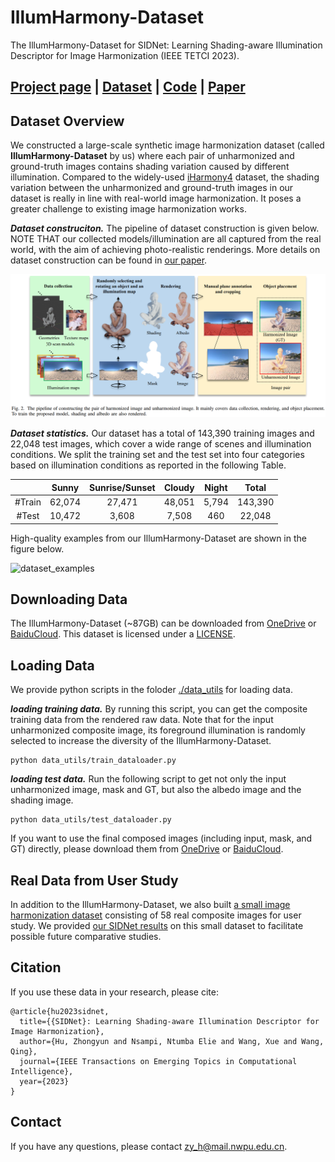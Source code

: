 # IllumHarmony-Dataset
The IllumHarmony-Dataset for SIDNet: Learning Shading-aware Illumination Descriptor for Image Harmonization (IEEE TETCI 2023).

## [Project page](https://waldenlakes.github.io/IllumHarmony/) | [Dataset](https://github.com/waldenlakes/IllumHarmony-Dataset) | [Code](https://github.com/waldenlakes/SIDNet) | [Paper](https://arxiv.org/abs/2112.01314)

## Dataset Overview
We constructed a large-scale synthetic image harmonization dataset (called **IllumHarmony-Dataset** by us) where each pair of unharmonized and ground-truth images contains shading variation caused by different illumination. Compared to the widely-used [iHarmony4](https://github.com/bcmi/Image-Harmonization-Dataset-iHarmony4) dataset, the shading variation between the unharmonized and ground-truth images in our dataset is really in line with real-world image harmonization. It poses a greater challenge to existing image harmonization works. 

***Dataset construciton.*** The pipeline of dataset construction is given below. NOTE THAT our collected models/illumination are all captured from the real world, with the aim of achieving photo-realistic renderings. More details on dataset construction can be found in [our paper](https://arxiv.org/pdf/2112.01314.pdf).

![dataset_construction](assets/dataset_construction.jpg)

***Dataset statistics.*** Our dataset has a total of 143,390 training images and 22,048 test images, which cover a wide range of scenes and illumination conditions. We split the training set and the test set into four categories based on illumination conditions as reported in the following Table.

| | Sunny | Sunrise/Sunset | Cloudy | Night | Total |
|:--------:|:--------:|:--------:|:--------:|:--------:|:--------:|
| #Train | 62,074 | 27,471 | 48,051 | 5,794 | 143,390 |
| #Test | 10,472 | 3,608 | 7,508 | 460 | 22,048 |

High-quality examples from our IllumHarmony-Dataset are shown in the figure below.

![dataset_examples](assets/dataset_examples.png)

## Downloading Data
The IllumHarmony-Dataset (\~87GB) can be downloaded from [OneDrive](https://mailnwpueducn-my.sharepoint.com/:f:/g/personal/zy_h_mail_nwpu_edu_cn/ErvnvIfNCIRFri5WIs2ViLwBiGLzRxSiRVlW-_B_Hbn0ZQ?e=9d9g6z) or [BaiduCloud](https://pan.baidu.com/s/1EcEERSb97enNA4hIz-0fzA?pwd=jip4). This dataset is licensed under a [LICENSE](./LICENSE).

## Loading Data
We provide python scripts in the foloder [./data_utils](./data_utils) for loading data.

***loading training data.*** By running this script, you can get the composite training data from the rendered raw data. Note that for the input unharmonized composite image, its foreground illumination is randomly selected to increase the diversity of the IllumHarmony-Dataset.

    python data_utils/train_dataloader.py

***loading test data.*** Run the following script to get not only the input unharmonized image, mask and GT, but also the albedo image and the shading image.

    python data_utils/test_dataloader.py

If you want to use the final composed images (including input, mask, and GT) directly, please download them from [OneDrive](https://mailnwpueducn-my.sharepoint.com/:u:/g/personal/zy_h_mail_nwpu_edu_cn/EcqoHdjvZxpFimWcRd9Zu2EBKvwbsqFMv8vvsHRfRA5NJw?e=gVyzcZ) or [BaiduCloud](https://pan.baidu.com/s/1e2AsV70t3kv74UbKXh2URQ?pwd=a3zq).

## Real Data from User Study
In addition to the IllumHarmony-Dataset, we also built [a small image harmonization dataset](https://drive.google.com/file/d/1x33zHuDCfWkjNV-h-ito3zVkR5wxMIVf/view?usp=sharing) consisting of 58 real composite images for user study. We provided [our SIDNet results](https://drive.google.com/file/d/1GIT5WKoM9jdOTHM6Un2kQQLY2ss58KA8/view?usp=sharing) on this small dataset to facilitate possible future comparative studies.

## Citation

If you use these data in your research, please cite:

```
@article{hu2023sidnet,
  title={{SIDNet}: Learning Shading-aware Illumination Descriptor for Image Harmonization},
  author={Hu, Zhongyun and Nsampi, Ntumba Elie and Wang, Xue and Wang, Qing},
  journal={IEEE Transactions on Emerging Topics in Computational Intelligence},
  year={2023}
}
```

## Contact
If you have any questions, please contact <zy_h@mail.nwpu.edu.cn>.
